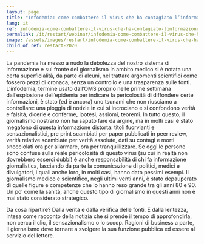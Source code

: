 ```yaml
---
layout: page
title: "Infodemia: come combattere il virus che ha contagiato l’informazione?"
lang: it
ref: infodemia-come-combattere-il-virus-che-ha-contagiato-linformazione
permalink: /it/restart/webinar/infodemia-come-combattere-il-virus-che-ha-contagiato-linformazione
image: /assets/images/restart/infodemia-come-combattere-il-virus-che-ha-contagiato-linformazione.jpg
child_of_ref: restart-2020
---
```


La pandemia ha messo a nudo la debolezza del nostro sistema di informazione e sul fronte del giornalismo in ambito medico si è notata una certa superficialità, da parte di alcuni, nel trattare argomenti scientifici come fossero pezzi di cronaca, senza un controllo e una trasparenza sulle fonti. L’infodemia, termine usato dall’OMS proprio nelle prime settimana dall’esplosione dell’epidemia per indicare la pericolosità di diffondere certe informazioni, è stato (ed è ancora) uno tsunami che non riusciamo a controllare: una pioggia di notizie in cui si incrociano e si confondono verità e falsità, dicerie e conferme, ipotesi, assiomi, teoremi. In tutto questo, il giornalismo nostrano non ha saputo fare da argine, ma in molti casi è stato megafono di questa informazione distorta: titoli fuorvianti e sensazionalistici, pre print scambiati per paper pubblicati in peer review, verità relative scambiate per verità assolute, dati su contagi e morti snocciolati ora per allarmare, ora per tranquillizzare. Se oggi le persone sono confuse sulla reale pericolosità di questo virus (su cui in realtà non dovrebbero esserci dubbi) è anche responsabilità di chi fa informazione giornalistica, lasciando da parte la comunicazione di politici, medici e divulgatori, i quali anche loro, in molti casi, hanno dato pessimi esempi. Il giornalismo medico e scientifico, negli ultimi venti anni, è stato depauperato di quelle figure e competenze che lo hanno reso grande tra gli anni 80 e 90. Un po’ come la sanità, anche questo tipo di giornalismo in questi anni non è mai stato considerato strategico.

Da cosa ripartire? Dalla verità e dalla verifica delle fonti. E dalla lentezza, intesa come racconto della notizia che si prende il tempo di approfondirla, non cerca il clic, il sensazionalismo o lo scoop. Ragioni di business a parte, il giornalismo deve tornare a svolgere la sua funzione pubblica ed essere al servizio del lettore.

